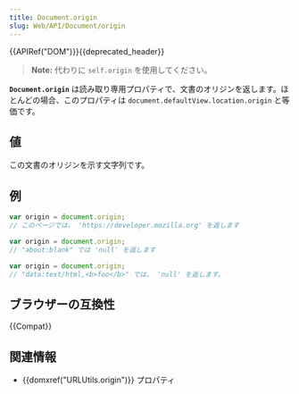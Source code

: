 ```yaml
---
title: Document.origin
slug: Web/API/Document/origin
---
```

{{APIRef("DOM")}}{{deprecated_header}}

> **Note:** 代わりに `self.origin` を使用してください。

**`Document.origin`** は読み取り専用プロパティで、文書のオリジンを返します。ほとんどの場合、このプロパティは `document.defaultView.location.origin` と等価です。

## 値

この文書のオリジンを示す文字列です。

## 例

```js
var origin = document.origin;
// このページでは、 'https://developer.mozilla.org' を返します

var origin = document.origin;
// "about:blank" では 'null' を返します

var origin = document.origin;
// "data:text/html,<b>foo</b>" では、 'null' を返します。
```

## ブラウザーの互換性

{{Compat}}

## 関連情報

- {{domxref("URLUtils.origin")}} プロパティ
